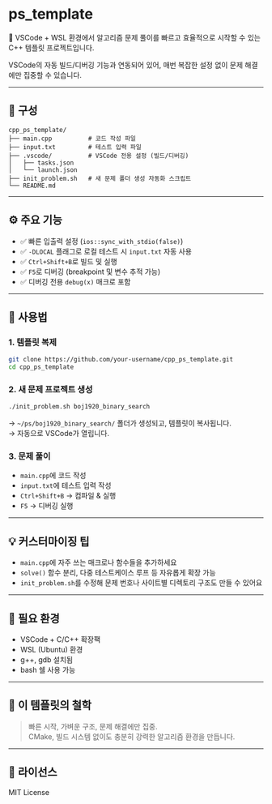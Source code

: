 # ps_template

🎯 VSCode + WSL 환경에서 알고리즘 문제 풀이를 빠르고 효율적으로 시작할 수 있는 C++ 템플릿 프로젝트입니다.

VSCode의 자동 빌드/디버깅 기능과 연동되어 있어, 매번 복잡한 설정 없이 문제 해결에만 집중할 수 있습니다.

---

## 📁 구성

```
cpp_ps_template/
├── main.cpp          # 코드 작성 파일
├── input.txt         # 테스트 입력 파일
├── .vscode/          # VSCode 전용 설정 (빌드/디버깅)
│   ├── tasks.json
│   └── launch.json
├── init_problem.sh   # 새 문제 폴더 생성 자동화 스크립트
└── README.md
```

---

## ⚙️ 주요 기능

- ✅ 빠른 입출력 설정 (`ios::sync_with_stdio(false)`)
- ✅ `-DLOCAL` 플래그로 로컬 테스트 시 `input.txt` 자동 사용
- ✅ `Ctrl+Shift+B`로 빌드 및 실행
- ✅ `F5`로 디버깅 (breakpoint 및 변수 추적 가능)
- ✅ 디버깅 전용 `debug(x)` 매크로 포함

---

## 🚀 사용법

### 1. 템플릿 복제

```bash
git clone https://github.com/your-username/cpp_ps_template.git
cd cpp_ps_template
```

### 2. 새 문제 프로젝트 생성

```bash
./init_problem.sh boj1920_binary_search
```

→ `~/ps/boj1920_binary_search/` 폴더가 생성되고, 템플릿이 복사됩니다.  
→ 자동으로 VSCode가 열립니다.

### 3. 문제 풀이

- `main.cpp`에 코드 작성
- `input.txt`에 테스트 입력 작성
- `Ctrl+Shift+B` → 컴파일 & 실행
- `F5` → 디버깅 실행

---

## 💡 커스터마이징 팁

- `main.cpp`에 자주 쓰는 매크로나 함수들을 추가하세요
- `solve()` 함수 분리, 다중 테스트케이스 루프 등 자유롭게 확장 가능
- `init_problem.sh`를 수정해 문제 번호나 사이트별 디렉토리 구조도 만들 수 있어요

---

## 🔧 필요 환경

- VSCode + C/C++ 확장팩
- WSL (Ubuntu) 환경
- g++, gdb 설치됨
- bash 쉘 사용 가능

---

## 🧠 이 템플릿의 철학

> 빠른 시작, 가벼운 구조, 문제 해결에만 집중.  
> CMake, 빌드 시스템 없이도 충분히 강력한 알고리즘 환경을 만듭니다.

---

## 📄 라이선스

MIT License